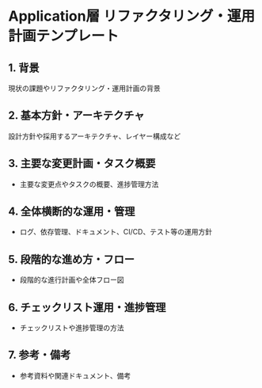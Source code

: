 # Application層 リファクタリング・運用計画テンプレート

## 1. 背景
現状の課題やリファクタリング・運用計画の背景

## 2. 基本方針・アーキテクチャ
設計方針や採用するアーキテクチャ、レイヤー構成など

## 3. 主要な変更計画・タスク概要
- 主要な変更点やタスクの概要、進捗管理方法

## 4. 全体横断的な運用・管理
- ログ、依存管理、ドキュメント、CI/CD、テスト等の運用方針

## 5. 段階的な進め方・フロー
- 段階的な進行計画や全体フロー図

## 6. チェックリスト運用・進捗管理
- チェックリストや進捗管理の方法

## 7. 参考・備考
- 参考資料や関連ドキュメント、備考 
